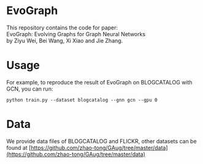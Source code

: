 # EvoGraph
This repository contains the code for paper:  
EvoGraph: Evolving Graphs for Graph Neural Networks  
by Ziyu Wei, Bei Wang, Xi Xiao and Jie Zhang.
# Usage
For example, to reproduce the result of EvoGraph on BLOGCATALOG with GCN, you can run:
```
python train.py --dataset blogcatalog --gnn gcn --gpu 0
```
# Data
We provide data files of BLOGCATALOG and FLICKR, other datasets can be found at [https://github.com/zhao-tong/GAug/tree/master/data](https://github.com/zhao-tong/GAug/tree/master/data)
